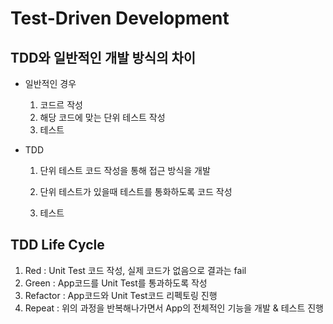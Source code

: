# Test-Driven Development

## TDD와 일반적인 개발 방식의 차이

- 일반적인 경우

  1. 코드르 작성 
  2. 해당 코드에 맞는 단위 테스트 작성
  3. 테스트

- TDD

  1. 단위 테스트 코드 작성을 통해 접근 방식을 개발

  2. 단위 테스트가 있을때 테스트를 통화하도록 코드 작성
  3. 테스트

## TDD Life Cycle

1. Red : Unit Test 코드 작성, 실제 코드가 없음으로 결과는 fail
2. Green : App코드를 Unit Test를 통과하도록 작성
3. Refactor : App코드와 Unit Test코드 리펙토링 진행
4. Repeat : 위의 과정을 반복해나가면서 App의 전체적인 기능을 개발 & 테스트 진행





